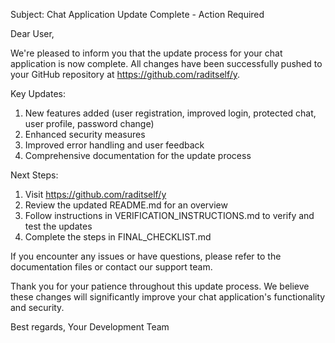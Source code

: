 
Subject: Chat Application Update Complete - Action Required

Dear User,

We're pleased to inform you that the update process for your chat application is now complete. All changes have been successfully pushed to your GitHub repository at https://github.com/raditself/y.

Key Updates:
1. New features added (user registration, improved login, protected chat, user profile, password change)
2. Enhanced security measures
3. Improved error handling and user feedback
4. Comprehensive documentation for the update process

Next Steps:
1. Visit https://github.com/raditself/y
2. Review the updated README.md for an overview
3. Follow instructions in VERIFICATION_INSTRUCTIONS.md to verify and test the updates
4. Complete the steps in FINAL_CHECKLIST.md

If you encounter any issues or have questions, please refer to the documentation files or contact our support team.

Thank you for your patience throughout this update process. We believe these changes will significantly improve your chat application's functionality and security.

Best regards,
Your Development Team

